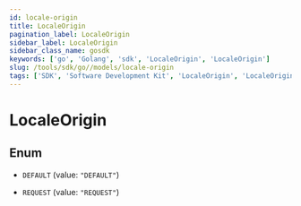 ```yaml
---
id: locale-origin
title: LocaleOrigin
pagination_label: LocaleOrigin
sidebar_label: LocaleOrigin
sidebar_class_name: gosdk
keywords: ['go', 'Golang', 'sdk', 'LocaleOrigin', 'LocaleOrigin'] 
slug: /tools/sdk/go//models/locale-origin
tags: ['SDK', 'Software Development Kit', 'LocaleOrigin', 'LocaleOrigin']
---
```


# LocaleOrigin

## Enum


* `DEFAULT` (value: `"DEFAULT"`)

* `REQUEST` (value: `"REQUEST"`)


